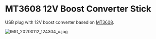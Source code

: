 # MT3608 12V Boost Converter Stick

USB plug with 12V boost converter based on [MT3608](https://datasheet.lcsc.com/szlcsc/XI-AN-Aerosemi-Tech-MT3608_C84817.pdf).

![IMG_20200112_124304_x.jpg](https://image.easyeda.com/pullimage/K8Bdxui2yqWwZzSk6TuPmTPbPUSVSljN5FRV8h00.jpeg)
